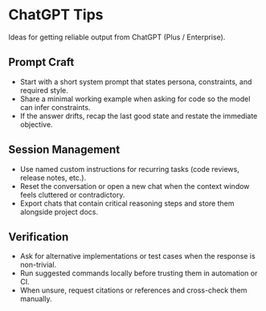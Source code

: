 # ChatGPT Tips

Ideas for getting reliable output from ChatGPT (Plus / Enterprise).

## Prompt Craft
- Start with a short system prompt that states persona, constraints, and required style.
- Share a minimal working example when asking for code so the model can infer constraints.
- If the answer drifts, recap the last good state and restate the immediate objective.

## Session Management
- Use named custom instructions for recurring tasks (code reviews, release notes, etc.).
- Reset the conversation or open a new chat when the context window feels cluttered or contradictory.
- Export chats that contain critical reasoning steps and store them alongside project docs.

## Verification
- Ask for alternative implementations or test cases when the response is non-trivial.
- Run suggested commands locally before trusting them in automation or CI.
- When unsure, request citations or references and cross-check them manually.

